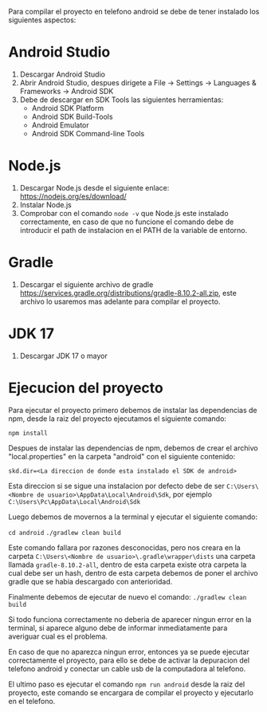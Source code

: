 Para compilar el proyecto en telefono android se debe de tener instalado los siguientes aspectos:

# Android Studio
1. Descargar Android Studio
2. Abrir Android Studio, despues dirigete a File -> Settings -> Languages & Frameworks -> Android SDK
3. Debe de descargar en SDK Tools las siguientes herramientas:
    - Android SDK Platform
    - Android SDK Build-Tools
    - Android Emulator
    - Android SDK Command-line Tools


# Node.js
1. Descargar Node.js desde el siguiente enlace: https://nodejs.org/es/download/
2. Instalar Node.js
3. Comprobar con el comando `node -v` que Node.js este instalado correctamente, en caso de que no funcione el comando debe de introducir el path de instalacion en el PATH de la variable de entorno.

# Gradle
1. Descargar el siguiente archivo de gradle https://services.gradle.org/distributions/gradle-8.10.2-all.zip, este archivo lo usaremos mas adelante para compilar el proyecto.

# JDK 17
1. Descargar JDK 17 o mayor


# Ejecucion del proyecto
Para ejecutar el proyecto primero debemos de instalar las dependencias de npm, desde la raiz del proyecto ejecutamos el siguiente comando:

`npm install`

Despues de instalar las dependencias de npm, debemos de crear el archivo "local.properties" en la carpeta "android" con el siguiente contenido: 

`skd.dir=<La direccion de donde esta instalado el SDK de android>`

Esta direccion si se sigue una instalacion por defecto debe de ser `C:\Users\<Nombre de usuario>\AppData\Local\Android\Sdk`, por ejemplo 
`C:\Users\Pc\AppData\Local\Android\Sdk`

Luego debemos de movernos a la terminal y ejecutar el siguiente comando:

`cd android`
`./gradlew clean build`

Este comando fallara por razones desconocidas, pero nos creara en la carpeta `C:\Users\<Nombre de usuario>\.gradle\wrapper\dists` una carpeta llamada `gradle-8.10.2-all`, dentro de esta carpeta existe otra carpeta la cual debe ser un hash, dentro de esta carpeta debemos de poner el archivo gradle que se habia descargado con anterioridad.

Finalmente debemos de ejecutar de nuevo el comando:
`./gradlew clean build`

Si todo funciona correctamente no deberia de aparecer ningun error en la terminal, si aparece alguno debe de informar inmediatamente para averiguar cual es el problema.

En caso de que no aparezca ningun error, entonces ya se puede ejecutar correctamente el proyecto, para ello se debe de activar la depuracion del telefono android y conectar un cable usb de la computadora al telefono.

El ultimo paso es ejecutar el comando `npm run android` desde la raiz del proyecto, este comando se encargara de compilar el proyecto y ejecutarlo en el telefono.